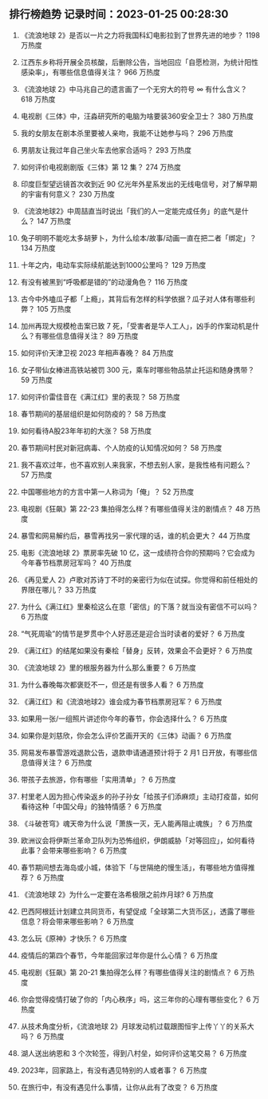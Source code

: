 
## 排行榜趋势 记录时间：2023-01-25 00:28:30
  
  1. 《流浪地球 2》是否以一片之力将我国科幻电影拉到了世界先进的地步？ 1198 万热度
    
  2. 江西东乡称将开展全员核酸，后删除公告，当地回应「自愿检测，为统计阳性感染率」，有哪些信息值得关注？ 966 万热度
    
  3. 《流浪地球 2》中马兆自己的遗言画了一个无穷大的符号 ∞ 有什么含义？ 618 万热度
    
  4. 电视剧《三体》中，汪淼研究所的电脑为啥要装360安全卫士？ 380 万热度
    
  5. 我的女朋友在剧本杀里要被人亲吻，我能不让她参与吗？ 296 万热度
    
  6. 男朋友让我过年自己坐火车去他家合适吗？ 293 万热度
    
  7. 如何评价电视剧剧版《三体》第 12 集？ 274 万热度
    
  8. 印度巨型望远镜首次收到近 90 亿光年外星系发出的无线电信号，对了解早期的宇宙有何意义？ 230 万热度
    
  9. 《流浪地球2》中周喆直当时说出「我们的人一定能完成任务」的底气是什么？ 147 万热度
    
  10. 兔子明明不能吃太多胡萝卜，为什么绘本/故事/动画一直在把二者「绑定」？ 134 万热度
    
  11. 十年之内，电动车实际续航能达到1000公里吗？ 129 万热度
    
  12. 有没有被黑到“呼吸都是错的”的动漫角色？ 116 万热度
    
  13. 古今中外嗑瓜子都「上瘾」，其背后有怎样的科学依据？瓜子对人体有哪些利弊？ 105 万热度
    
  14. 加州再现大规模枪击案已致 7 死，「受害者是华人工人」，凶手的作案动机是什么？有哪些信息值得关注？ 89 万热度
    
  15. 如何评价天津卫视 2023 年相声春晚？ 84 万热度
    
  16. 女子带仙女棒进高铁站被罚 300 元，乘车时哪些物品禁止托运和随身携带？ 59 万热度
    
  17. 如何评价雷佳音在《满江红》里的表现？ 58 万热度
    
  18. 春节期间的基层组织是如何防疫的？ 58 万热度
    
  19. 如何看待A股23年年初的大涨？ 58 万热度
    
  20. 春节期间村民对新冠病毒、个人防疫的认知情况如何？ 58 万热度
    
  21. 我不喜欢过年，也不喜欢别人来我家，不想去别人家，是我性格有问题么？ 57 万热度
    
  22. 中国哪些地方的方言中第一人称词为「俺」？ 52 万热度
    
  23. 电视剧《狂飙》第 22-23 集拍得怎么样？有哪些值得关注的剧情点？ 48 万热度
    
  24. 暴雪和网易解约后，暴雪再找另一家代理的话，谁的机会更大？ 44 万热度
    
  25. 电影《流浪地球 2》票房率先破 10 亿，这一成绩符合你的预期吗？它会成为今年春节档票房冠军吗？ 40 万热度
    
  26. 《再见爱人  2》卢歌对苏诗丁不时的亲密行为似在试探。你觉得和前任相处的界限在哪儿？ 33 万热度
    
  27. 为什么《满江红》里秦桧这么在意「密信」的下落？就当没有密信不可以吗？ 6 万热度
    
  28. “气死周瑜”的情节是罗贯中个人好恶还是迎合当时读者的爱好？ 6 万热度
    
  29. 《满江红》的结尾如果没有秦桧「替身」反转，效果会不会更好？ 6 万热度
    
  30. 《流浪地球 2》里的根服务器为什么那么重要？ 6 万热度
    
  31. 为什么春晚每次都褒贬不一，但还是有很多人看？ 6 万热度
    
  32. 《满江红》和《流浪地球2》谁会成为春节档票房冠军？ 6 万热度
    
  33. 如果用一张/一组照片讲述你今年的春节，你会选择什么？ 6 万热度
    
  34. 如果你是刘慈欣，你会怎么评价艺画开天的《三体》动画？ 6 万热度
    
  35. 网易发布暴雪游戏退款公告，退款申请通道预计将于 2 月1 日开放，有哪些信息值得关注？ 6 万热度
    
  36. 带孩子去旅游，你有哪些「实用清单」？ 6 万热度
    
  37. 村里老人因为担心传染返乡的孙子孙女「给孩子们添麻烦」主动打疫苗，如何看待这种「中国父母」的独特情感？ 6 万热度
    
  38. 《斗破苍穹》魂天帝为什么说「萧族一灭，无人能再阻止魂族」？ 6 万热度
    
  39. 欧洲议会将伊斯兰革命卫队列为恐怖组织，伊朗威胁「对等回应」，如何看待此事？会带来哪些影响？ 6 万热度
    
  40. 春节期间想去海岛或小城，体验下「与世隔绝的慢生活」，有哪些地方值得推荐？ 6 万热度
    
  41. 《流浪地球 2》为什么一定要在洛希极限之前炸月球? 6 万热度
    
  42. 巴西阿根廷计划建立共同货币，有望促成「全球第二大货币区」，透露了哪些信息？将会带来哪些影响？ 6 万热度
    
  43. 怎么玩《原神》才快乐？ 6 万热度
    
  44. 疫情后的第四个春节，今年能回家过年你是什么心情？ 6 万热度
    
  45. 电视剧《狂飙》第 20-21 集拍得怎么样？有哪些值得关注的剧情点？ 6 万热度
    
  46. 你会觉得疫情打破了你的「内心秩序」吗，这三年你的心理有哪些变化？ 6 万热度
    
  47. 从技术角度分析，《流浪地球 2》月球发动机过载跟图恒宇上传丫丫的关系大吗？ 6 万热度
    
  48. 湖人送出纳恩和 3 个次轮签，得到八村垒，如何评价这笔交易？ 6 万热度
    
  49. 2023年，回家路上，有没有遇见特别的人或者事？ 6 万热度
    
  50. 在旅行中，有没有遇见什么事情，让你从此有了改变？ 6 万热度
    